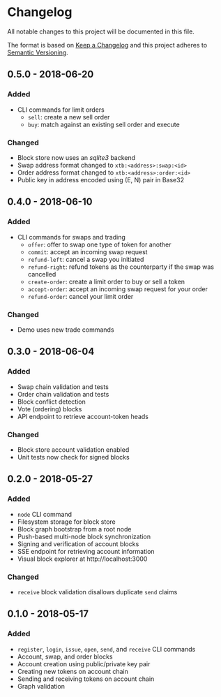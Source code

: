 # Changelog

All notable changes to this project will be documented in this file.

The format is based on [Keep a Changelog](https://keepachangelog.com/en/1.0.0/)
and this project adheres to [Semantic Versioning](https://semver.org/spec/v2.0.0.html).

## 0.5.0 - 2018-06-20

### Added

- CLI commands for limit orders
  - `sell`: create a new sell order
  - `buy`: match against an existing sell order and execute

### Changed

- Block store now uses an _sqlite3_ backend
- Swap address format changed to `xtb:<address>:swap:<id>`
- Order address format changed to `xtb:<address>:order:<id>`
- Public key in address encoded using (E, N) pair in Base32

## 0.4.0 - 2018-06-10

### Added

- CLI commands for swaps and trading
  - `offer`: offer to swap one type of token for another
  - `commit`: accept an incoming swap request
  - `refund-left`: cancel a swap you initiated
  - `refund-right`: refund tokens as the counterparty if the swap was cancelled
  - `create-order`: create a limit order to buy or sell a token
  - `accept-order`: accept an incoming swap request for your order
  - `refund-order`: cancel your limit order

### Changed

- Demo uses new trade commands

## 0.3.0 - 2018-06-04

### Added

- Swap chain validation and tests
- Order chain validation and tests
- Block conflict detection
- Vote (ordering) blocks
- API endpoint to retrieve account-token heads

### Changed

- Block store account validation enabled
- Unit tests now check for signed blocks

## 0.2.0 - 2018-05-27

### Added

- `node` CLI command
- Filesystem storage for block store
- Block graph bootstrap from a root node
- Push-based multi-node block synchronization
- Signing and verification of account blocks
- SSE endpoint for retrieving account information
- Visual block explorer at http://localhost:3000

### Changed

- `receive` block validation disallows duplicate `send` claims

## 0.1.0 - 2018-05-17

### Added

- `register`, `login`, `issue`, `open`, `send`, and `receive` CLI commands
- Account, swap, and order blocks
- Account creation using public/private key pair
- Creating new tokens on account chain
- Sending and receiving tokens on account chain
- Graph validation
